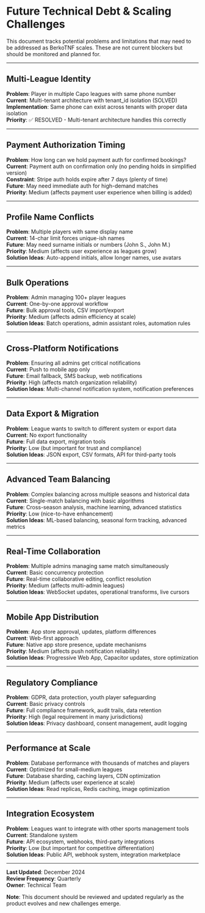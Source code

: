# Future Technical Debt & Scaling Challenges

This document tracks potential problems and limitations that may need to be addressed as BerkoTNF scales. These are not current blockers but should be monitored and planned for.

---

## **Multi-League Identity**
**Problem**: Player in multiple Capo leagues with same phone number  
**Current**: Multi-tenant architecture with tenant_id isolation (SOLVED)  
**Implementation**: Same phone can exist across tenants with proper data isolation  
**Priority**: ✅ RESOLVED - Multi-tenant architecture handles this correctly  

---

## **Payment Authorization Timing**
**Problem**: How long can we hold payment auth for confirmed bookings?  
**Current**: Payment auth on confirmation only (no pending holds in simplified version)  
**Constraint**: Stripe auth holds expire after 7 days (plenty of time)  
**Future**: May need immediate auth for high-demand matches  
**Priority**: Medium (affects payment user experience when billing is added)  

---

## **Profile Name Conflicts**
**Problem**: Multiple players with same display name  
**Current**: 14-char limit forces unique-ish names  
**Future**: May need surname initials or numbers (John S., John M.)  
**Priority**: Medium (affects user experience as leagues grow)  
**Solution Ideas**: Auto-append initials, allow longer names, use avatars  

---

## **Bulk Operations**
**Problem**: Admin managing 100+ player leagues  
**Current**: One-by-one approval workflow  
**Future**: Bulk approval tools, CSV import/export  
**Priority**: Medium (affects admin efficiency at scale)  
**Solution Ideas**: Batch operations, admin assistant roles, automation rules  

---

## **Cross-Platform Notifications**
**Problem**: Ensuring all admins get critical notifications  
**Current**: Push to mobile app only  
**Future**: Email fallback, SMS backup, web notifications  
**Priority**: High (affects match organization reliability)  
**Solution Ideas**: Multi-channel notification system, notification preferences  

---

## **Data Export & Migration**
**Problem**: League wants to switch to different system or export data  
**Current**: No export functionality  
**Future**: Full data export, migration tools  
**Priority**: Low (but important for trust and compliance)  
**Solution Ideas**: JSON export, CSV formats, API for third-party tools  

---

## **Advanced Team Balancing**
**Problem**: Complex balancing across multiple seasons and historical data  
**Current**: Single-match balancing with basic algorithms  
**Future**: Cross-season analysis, machine learning, advanced statistics  
**Priority**: Low (nice-to-have enhancement)  
**Solution Ideas**: ML-based balancing, seasonal form tracking, advanced metrics  

---

## **Real-Time Collaboration**
**Problem**: Multiple admins managing same match simultaneously  
**Current**: Basic concurrency protection  
**Future**: Real-time collaborative editing, conflict resolution  
**Priority**: Medium (affects multi-admin leagues)  
**Solution Ideas**: WebSocket updates, operational transforms, live cursors  

---

## **Mobile App Distribution**
**Problem**: App store approval, updates, platform differences  
**Current**: Web-first approach  
**Future**: Native app store presence, update mechanisms  
**Priority**: Medium (affects push notification reliability)  
**Solution Ideas**: Progressive Web App, Capacitor updates, store optimization  

---

## **Regulatory Compliance**
**Problem**: GDPR, data protection, youth player safeguarding  
**Current**: Basic privacy controls  
**Future**: Full compliance framework, audit trails, data retention  
**Priority**: High (legal requirement in many jurisdictions)  
**Solution Ideas**: Privacy dashboard, consent management, audit logging  

---

## **Performance at Scale**
**Problem**: Database performance with thousands of matches and players  
**Current**: Optimized for small-medium leagues  
**Future**: Database sharding, caching layers, CDN optimization  
**Priority**: Medium (affects user experience at scale)  
**Solution Ideas**: Read replicas, Redis caching, image optimization  

---

## **Integration Ecosystem**
**Problem**: Leagues want to integrate with other sports management tools  
**Current**: Standalone system  
**Future**: API ecosystem, webhooks, third-party integrations  
**Priority**: Low (but important for competitive differentiation)  
**Solution Ideas**: Public API, webhook system, integration marketplace  

---

**Last Updated**: December 2024  
**Review Frequency**: Quarterly  
**Owner**: Technical Team  

**Note**: This document should be reviewed and updated regularly as the product evolves and new challenges emerge.
